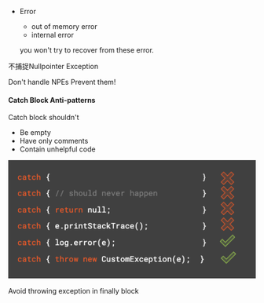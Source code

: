 * Error

  * out of memory error
  * internal error

  you won't try to recover from these error.



不捕捉Nullpointer Exception



Don't handle NPEs
Prevent them!



#### Catch Block Anti-patterns

Catch block shouldn't

- Be empty
- Have only comments
- Contain unhelpful code

<img src="./ch4-handlingExceptions.assets/catchblock-8823898.png" alt="catchblock" style="width:600px;" />



Avoid throwing exception in finally block

